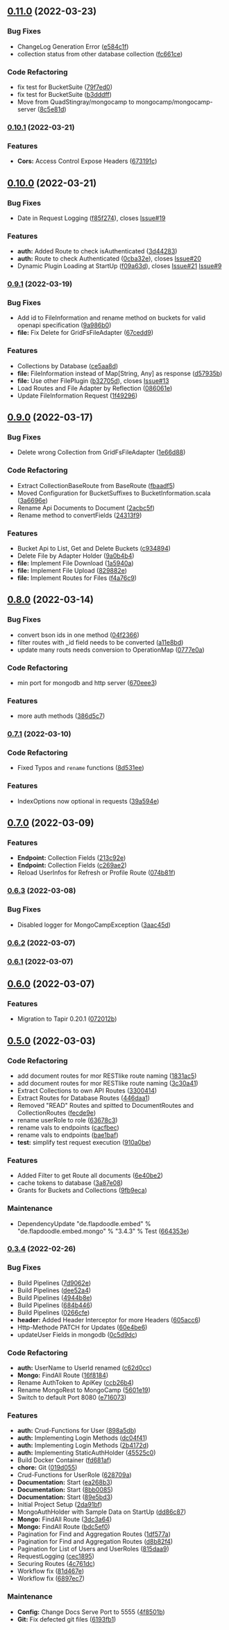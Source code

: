 ## [0.11.0](https://github.com/MongoCamp/mongocamp-server/compare/v0.10.1...v0.11.0) (2022-03-23)


### Bug Fixes

* ChangeLog Generation Error ([e584c1f](https://github.com/MongoCamp/mongocamp-server/commit/e584c1ff6b6e1d07f7deb7b5c9ead694769dcf4b))
* collection status from other database collection ([fc661ce](https://github.com/MongoCamp/mongocamp-server/commit/fc661ceb6dc16ba1c299fd3af2d5f1060353cace))


### Code Refactoring

* fix test for BucketSuite ([79f7ed0](https://github.com/MongoCamp/mongocamp-server/commit/79f7ed008144c93d83840c576415b7490f7e9883))
* fix test for BucketSuite ([b3dddff](https://github.com/MongoCamp/mongocamp-server/commit/b3dddff0d8940c777fb55d4c722a66c2f05baddf))
* Move from QuadStingray/mongocamp to  mongocamp/mongocamp-server ([8c5e81d](https://github.com/MongoCamp/mongocamp-server/commit/8c5e81df0244c26d07ea51e0b3753a186c9649d5))

### [0.10.1](https://github.com/MongoCamp/mongocamp-server/compare/v0.10.0...v0.10.1) (2022-03-21)


### Features

* **Cors:** Access Control Expose Headers ([673191c](https://github.com/MongoCamp/mongocamp-server/commit/673191c720189e8a8ac8213b6313a08903630023))

## [0.10.0](https://github.com/MongoCamp/mongocamp-server/compare/v0.9.1...v0.10.0) (2022-03-21)


### Bug Fixes

* Date in Request Logging ([f85f274](https://github.com/MongoCamp/mongocamp-server/commit/f85f2744fcbfa10d790f77daab3214c3a798fd07)), closes [Issue#19](https://github.com/MongoCamp/Issue/issues/19)


### Features

* **auth:** Added Route to check isAuthenticated ([3d44283](https://github.com/MongoCamp/mongocamp-server/commit/3d442835eacd27c19cd85f3aa4b24f2cfb9fbd6e))
* **auth:** Route to check Authenticated ([0cba32e](https://github.com/MongoCamp/mongocamp-server/commit/0cba32e637d8bfee82675c7a4fbe67cae57381ba)), closes [Issue#20](https://github.com/MongoCamp/Issue/issues/20)
* Dynamic Plugin Loading at StartUp ([f09a63d](https://github.com/MongoCamp/mongocamp-server/commit/f09a63d3b0c7dde86a819f70a76400c57a1a7138)), closes [Issue#21](https://github.com/MongoCamp/Issue/issues/21) [Issue#9](https://github.com/MongoCamp/Issue/issues/9)

### [0.9.1](https://github.com/MongoCamp/mongocamp-server/compare/v0.9.0...v0.9.1) (2022-03-19)


### Bug Fixes

* Add id to FileInformation and rename method on buckets for valid openapi specification ([9a986b0](https://github.com/MongoCamp/mongocamp-server/commit/9a986b0d3516c6e00e5c2c5f9d886e96684d146e))
* **file:** Fix Delete for GridFsFileAdapter ([67cedd9](https://github.com/MongoCamp/mongocamp-server/commit/67cedd98616bd63992df53ae40d6e2e429b1cff5))


### Features

* Collections by Database ([ce5aa8d](https://github.com/MongoCamp/mongocamp-server/commit/ce5aa8dcf4d4cfb6b449aa53d10ecf00ab512092))
* **file:** FileInformation instead of Map[String, Any] as response ([d57935b](https://github.com/MongoCamp/mongocamp-server/commit/d57935bc3c562ef85519be0780d6e31069dafb91))
* **file:** Use other FilePlugin ([b32705d](https://github.com/MongoCamp/mongocamp-server/commit/b32705d976fccf7a529cad8e01678d0a0d60ae4b)), closes [Issue#13](https://github.com/MongoCamp/Issue/issues/13)
* Load Routes and File Adapter by Reflection ([086061e](https://github.com/MongoCamp/mongocamp-server/commit/086061e65fd2f1a28112d990692170a49bb95a03))
* Update FileInformation Request ([1f49296](https://github.com/MongoCamp/mongocamp-server/commit/1f492960989e65faf49298777baea1f13a52ba88))

## [0.9.0](https://github.com/MongoCamp/mongocamp-server/compare/v0.8.0...v0.9.0) (2022-03-17)


### Bug Fixes

* Delete wrong Collection from GridFsFileAdapter ([1e66d88](https://github.com/MongoCamp/mongocamp-server/commit/1e66d88605b761d553cd51156528b0109ce56d36))


### Code Refactoring

* Extract CollectionBaseRoute from BaseRoute ([fbaadf5](https://github.com/MongoCamp/mongocamp-server/commit/fbaadf5c90f33ec56799bbb96c468b76fa44c615))
* Moved Configuration for BucketSuffixes to BucketInformation.scala ([3a6696e](https://github.com/MongoCamp/mongocamp-server/commit/3a6696e74c332accf098183021f4f7984e1aae73))
* Rename Api Documents to Document ([2acbc5f](https://github.com/MongoCamp/mongocamp-server/commit/2acbc5fe298a4927fcb7f5314ad3db885ad557d8))
* Rename method to convertFields ([24313f9](https://github.com/MongoCamp/mongocamp-server/commit/24313f91d716b224f8b3fa48cc60b779a62b4f2d))


### Features

* Bucket Api to List, Get and Delete Buckets ([c934894](https://github.com/MongoCamp/mongocamp-server/commit/c9348943b0f1c822016503d551a21dd97b371c8b))
* Delete File by Adapter Holder ([9a0b4b4](https://github.com/MongoCamp/mongocamp-server/commit/9a0b4b40c8513ae577665fdd6f203f551d34794f))
* **file:** Implement File Download ([1a5940a](https://github.com/MongoCamp/mongocamp-server/commit/1a5940a4dd48517fa40f94b35604a062ac1d9868))
* **file:** Implement File Upload ([829882e](https://github.com/MongoCamp/mongocamp-server/commit/829882ea551238fbe494f4043490775958cfc092))
* **file:** Implement Routes for Files ([f4a76c9](https://github.com/MongoCamp/mongocamp-server/commit/f4a76c978438d2768568c97884bd5e5d0dda703f))

## [0.8.0](https://github.com/MongoCamp/mongocamp-server/compare/v0.7.1...v0.8.0) (2022-03-14)


### Bug Fixes

* convert bson ids in one method ([04f2366](https://github.com/MongoCamp/mongocamp-server/commit/04f2366c1a41554d1693133d2c4f8090348a0963))
* filter routes with _id field needs to be converted ([a11e8bd](https://github.com/MongoCamp/mongocamp-server/commit/a11e8bd96445aba4e329d2393614eed94cc1c6cd))
* update many routs needs conversion to OperationMap ([0777e0a](https://github.com/MongoCamp/mongocamp-server/commit/0777e0ae58528ec348fbd897e470103dbcb3a12b))


### Code Refactoring

* min port for mongodb and http server ([670eee3](https://github.com/MongoCamp/mongocamp-server/commit/670eee33e76070d0c4a19c0010a69d11bc89855a))


### Features

* more auth methods ([386d5c7](https://github.com/MongoCamp/mongocamp-server/commit/386d5c7c05ae3709e09cbad61df51b286724fce2))

### [0.7.1](https://github.com/MongoCamp/mongocamp-server/compare/v0.7.0...v0.7.1) (2022-03-10)


### Code Refactoring

* Fixed Typos and `rename` functions ([8d531ee](https://github.com/MongoCamp/mongocamp-server/commit/8d531eea5751829363e28a75cb066476535ecfb7))


### Features

* IndexOptions now optional in requests ([39a594e](https://github.com/MongoCamp/mongocamp-server/commit/39a594ef20eeb350e1e93724214c5dc9a3acb431))

## [0.7.0](https://github.com/MongoCamp/mongocamp-server/compare/v0.6.3...v0.7.0) (2022-03-09)


### Features

* **Endpoint:** Collection Fields ([213c92e](https://github.com/MongoCamp/mongocamp-server/commit/213c92ef66430d84b56eaac76d152a44862cb119))
* **Endpoint:** Collection Fields ([c269ae2](https://github.com/MongoCamp/mongocamp-server/commit/c269ae233a3bc2397a7163d9194e4c79d666326c))
* Reload UserInfos for Refresh or Profile Route ([074b81f](https://github.com/MongoCamp/mongocamp-server/commit/074b81fdafc78040943cdabae2eb3624b3dec6de))

### [0.6.3](https://github.com/MongoCamp/mongocamp-server/compare/v0.6.2...v0.6.3) (2022-03-08)


### Bug Fixes

* Disabled logger for MongoCampException ([3aac45d](https://github.com/MongoCamp/mongocamp-server/commit/3aac45d1cc906e36a4f2e5f9a5ac5e4bd7e09cdf))

### [0.6.2](https://github.com/MongoCamp/mongocamp-server/compare/v0.6.1...v0.6.2) (2022-03-07)

### [0.6.1](https://github.com/MongoCamp/mongocamp-server/compare/v0.6.0...v0.6.1) (2022-03-07)

## [0.6.0](https://github.com/MongoCamp/mongocamp-server/compare/v0.5.0...v0.6.0) (2022-03-07)


### Features

* Migration to Tapir 0.20.1 ([072012b](https://github.com/MongoCamp/mongocamp-server/commit/072012bfa73a166d70c0d7c944935761a68ad430))

## [0.5.0](https://github.com/MongoCamp/mongocamp-server/compare/v0.3.4...v0.5.0) (2022-03-03)


### Code Refactoring

* add document routes for mor RESTlike route naming ([1831ac5](https://github.com/MongoCamp/mongocamp-server/commit/1831ac51e392a2145d0e4aa50b59087bd70dcf02))
* add document routes for mor RESTlike route naming ([3c30a41](https://github.com/MongoCamp/mongocamp-server/commit/3c30a41b2cce1f427b65981d627aef65765e9680))
* Extract Collections to own API Routes ([3300414](https://github.com/MongoCamp/mongocamp-server/commit/3300414c02916eb943242e2a9579a1404ff57a70))
* Extract Routes for Database Routes ([446daa1](https://github.com/MongoCamp/mongocamp-server/commit/446daa127ecac2f9a326c8263ebf5b81ee0472a5))
* Removed "READ" Routes and spitted to DocumentRoutes and CollectionRoutes ([fecde9e](https://github.com/MongoCamp/mongocamp-server/commit/fecde9e5bf4203a8fc3de2ea779f36c48dd2d90c))
* rename userRole to role ([63678c3](https://github.com/MongoCamp/mongocamp-server/commit/63678c3ae571ba86b89872ecfbf07b8719ed4165))
* rename vals to endpoints ([cacfbec](https://github.com/MongoCamp/mongocamp-server/commit/cacfbeca590c348242cbf48a03388a186188846b))
* rename vals to endpoints ([bae1baf](https://github.com/MongoCamp/mongocamp-server/commit/bae1baf2e0d62080f7ce45c426c06ad421d905c1))
* **test:** simplify test request execution ([910a0be](https://github.com/MongoCamp/mongocamp-server/commit/910a0bed7a2d8a0b69bf8f030584b0484aa25733))


### Features

* Added Filter to get Route all documents ([6e40be2](https://github.com/MongoCamp/mongocamp-server/commit/6e40be23d90c2aa08e88cc2ebeea8bcbaf9ab8b9))
* cache tokens to database ([3a87e08](https://github.com/MongoCamp/mongocamp-server/commit/3a87e084b1b1cbfb1f70d0cb46153bd3f257b9b9))
* Grants for Buckets and Collections ([9fb9eca](https://github.com/MongoCamp/mongocamp-server/commit/9fb9eca217c941f2c4b06762609a78eb0d7d3a75))


### Maintenance

* DependencyUpdate "de.flapdoodle.embed" % "de.flapdoodle.embed.mongo" % "3.4.3" % Test ([664353e](https://github.com/MongoCamp/mongocamp-server/commit/664353e288c9109482bfe41103e30b8743166c42))

### [0.3.4](https://github.com/MongoCamp/mongocamp-server/compare/2da91bf348c241ac31459055b9460898100318a7...v0.3.4) (2022-02-26)


### Bug Fixes

* Build Pipelines ([7d9062e](https://github.com/MongoCamp/mongocamp-server/commit/7d9062ee3e3290a950084ceb8be9a0054f3b9ddb))
* Build Pipelines ([dee52a4](https://github.com/MongoCamp/mongocamp-server/commit/dee52a4154856089d9dc7b99bea72ae4c6fa73cb))
* Build Pipelines ([4944b8e](https://github.com/MongoCamp/mongocamp-server/commit/4944b8ee8b9a809f8d74663bbf53fee8eed1c1d6))
* Build Pipelines ([684b446](https://github.com/MongoCamp/mongocamp-server/commit/684b4462858621a1546101cf5d963bbd6fc61e26))
* Build Pipelines ([0266cfe](https://github.com/MongoCamp/mongocamp-server/commit/0266cfe8dc6dab0d03de0253d24a755d02ef881a))
* **header:** Added Header Interceptor for more Headers ([605acc6](https://github.com/MongoCamp/mongocamp-server/commit/605acc6fd41b79aaf82d26024aa26f6d3d6877f4))
* Http-Methode PATCH for Updates ([60e4be6](https://github.com/MongoCamp/mongocamp-server/commit/60e4be65186ef64d09848fb1fb9f3612936e8009))
* updateUser Fields in mongodb ([0c5d9dc](https://github.com/MongoCamp/mongocamp-server/commit/0c5d9dc1f5d42dcb7d7a6370d118bd175a03706c))


### Code Refactoring

* **auth:** UserName to UserId renamed ([c62d0cc](https://github.com/MongoCamp/mongocamp-server/commit/c62d0cc166cb80fd3b9d9432a93a579acaed18dc))
* **Mongo:** FindAll Route ([16f8184](https://github.com/MongoCamp/mongocamp-server/commit/16f8184b5970d8fd4e98ff514f816afd80ab8aa6))
* Rename AuthToken to ApiKey ([ccb26b4](https://github.com/MongoCamp/mongocamp-server/commit/ccb26b41a1726b98ae435301389c640dc94fccd0))
* Rename MongoRest to MongoCamp ([5601e19](https://github.com/MongoCamp/mongocamp-server/commit/5601e196a43576919be17aa573bec9ec9aa7196f))
* Switch to default Port 8080 ([e716073](https://github.com/MongoCamp/mongocamp-server/commit/e716073da955fa657480b873e9c85902cfb5fcb4))


### Features

* **auth:** Crud-Functions for User ([898a5db](https://github.com/MongoCamp/mongocamp-server/commit/898a5db9991ee20ff9dee304bbda6bf5bcc77b8e))
* **auth:** Implementing Login Methods ([dc04f41](https://github.com/MongoCamp/mongocamp-server/commit/dc04f415b2fae99440029c95c45198a6b33ebb18))
* **auth:** Implementing Login Methods ([2b4172d](https://github.com/MongoCamp/mongocamp-server/commit/2b4172de1eb3617a7e5c403fd369edaab735ac2e))
* **auth:** Implementing StaticAuthHolder ([45525c0](https://github.com/MongoCamp/mongocamp-server/commit/45525c00bb3ba4adf4dc87585b24ab75482118dc))
* Build Docker Container ([fd681af](https://github.com/MongoCamp/mongocamp-server/commit/fd681af293f08b686d08d1c07445b3801f42993f))
* **chore:** Git ([019d055](https://github.com/MongoCamp/mongocamp-server/commit/019d055c92be95f12c64a6407c69208cb535892b))
* Crud-Functions for UserRole ([628709a](https://github.com/MongoCamp/mongocamp-server/commit/628709a9fdc563643c3557314740413a14b9c112))
* **Documentation:** Start ([ea268b3](https://github.com/MongoCamp/mongocamp-server/commit/ea268b30ff2fe10997703b93ff1d53908d098fd5))
* **Documentation:** Start ([8bb0085](https://github.com/MongoCamp/mongocamp-server/commit/8bb00857f1fbdaccde7d95f56d1f47de0e7579c0))
* **Documentation:** Start ([89e5bd3](https://github.com/MongoCamp/mongocamp-server/commit/89e5bd334c446467b9a111aaf896ee14e32fb0a0))
* Initial Project Setup ([2da91bf](https://github.com/MongoCamp/mongocamp-server/commit/2da91bf348c241ac31459055b9460898100318a7))
* MongoAuthHolder with Sample Data on StartUp ([dd86c87](https://github.com/MongoCamp/mongocamp-server/commit/dd86c87aeb9e12fe61b47b08fcc2b731c7cb0a3c))
* **Mongo:** FindAll Route ([3dc3a64](https://github.com/MongoCamp/mongocamp-server/commit/3dc3a64b38384278e2c6f51778ea9ec4e2dd1184))
* **Mongo:** FindAll Route ([bdc5ef0](https://github.com/MongoCamp/mongocamp-server/commit/bdc5ef01acdf97fb47676fb53bfc161269ed2b84))
* Pagination for Find and Aggregation Routes ([1df577a](https://github.com/MongoCamp/mongocamp-server/commit/1df577a0c77055d11d4d9ef9dd9f3f39c2980508))
* Pagination for Find and Aggregation Routes ([d8b82f4](https://github.com/MongoCamp/mongocamp-server/commit/d8b82f49ae9a6c71ae8fe4b6542a563cd3725315))
* Pagination for List of Users and UserRoles ([815daa9](https://github.com/MongoCamp/mongocamp-server/commit/815daa9e872c93905bb4d4bf1383ca46e876b9f0))
* RequestLogging ([cec1895](https://github.com/MongoCamp/mongocamp-server/commit/cec189546bb97ddd303ea0a5c85ddcc088fb99a3))
* Securing Routes ([4c761dc](https://github.com/MongoCamp/mongocamp-server/commit/4c761dcade34d7db964f2d7d97caab0daad01438))
* Workflow fix ([81d467e](https://github.com/MongoCamp/mongocamp-server/commit/81d467ef5a4bde61fd2690c5f1d8f20bc5deea29))
* Workflow fix ([6897ec7](https://github.com/MongoCamp/mongocamp-server/commit/6897ec7b12a3f607bbf6fb2de877580ad4c421e2))


### Maintenance

* **Config:** Change Docs Serve Port to 5555 ([4f8501b](https://github.com/MongoCamp/mongocamp-server/commit/4f8501b6d9f1472d7fb1847a5da6ff7f071b1245))
* **Git:** Fix defected git files ([6193fb1](https://github.com/MongoCamp/mongocamp-server/commit/6193fb1809139b56db02ac1ee978a4d5735d59e5))

